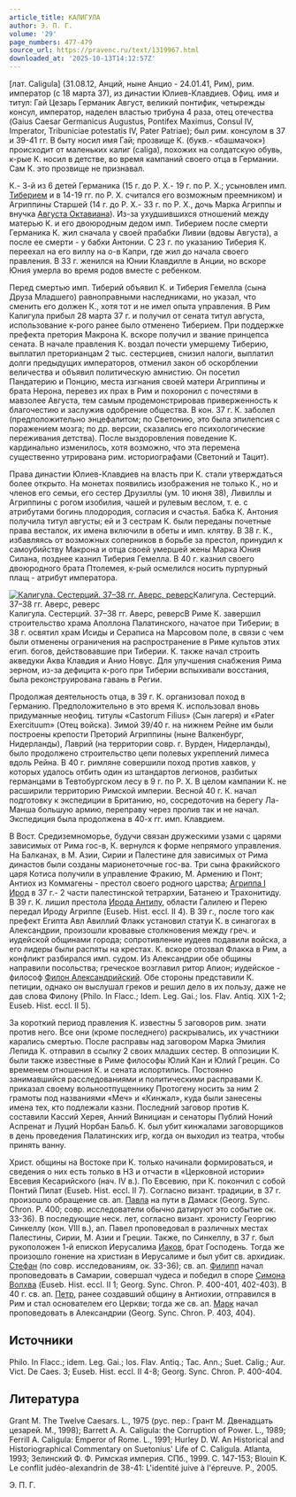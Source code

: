 ```yaml
---
article_title: КАЛИГУЛА
author: Э. П. Г.
volume: '29'
page_numbers: 477-479
source_url: https://pravenc.ru/text/1319967.html
downloaded_at: '2025-10-13T14:12:57Z'
---
```


[лат. Caligula] (31.08.12, Анций, ныне Анцио - 24.01.41, Рим), рим. император (с 18 марта 37), из династии Юлиев-Клавдиев. Офиц. имя и титул: Гай Цезарь Германик Август, великий понтифик, четырежды консул, император, наделен властью трибуна 4 раза, отец отечества (Gaius Caesar Germanicus Augustus, Pontifex Maximus, Consul IV, Imperator, Tribuniciae potestatis IV, Pater Patriae); был рим. консулом в 37 и 39-41 гг. В быту носил имя Гай; прозвище К. (букв.- «башмачок») происходит от маленьких калиг (caliga), похожих на солдатскую обувь, к-рые К. носил в детстве, во время кампаний своего отца в Германии. Сам К. это прозвище не признавал.

К.- 3-й из 6 детей Германика (15 г. до Р. Х.- 19 г. по Р. Х.; усыновлен имп. [Тиберием](https://pravenc.ru/text/Тиберием.html) и в 14-19 гг. по Р. Х. считался его возможным преемником) и Агриппины Старшей (14 г. до Р. Х.- 33 г. по Р. Х., дочь Марка Агриппы и внучка [Августа Октавиана](<https://pravenc.ru/text/Август Октавиан.html>)). Из-за ухудшившихся отношений между матерью К. и его двоюродным дедом имп. Тиберием после смерти Германика К. жил сначала у своей прабабки Ливии (вдовы Августа), а после ее смерти - у бабки Антонии. С 23 г. по указанию Тиберия К. переехал на его виллу на о-в Капри, где жил до начала своего правления. В 33 г. женился на Юнии Клавдилле в Анции, но вскоре Юния умерла во время родов вместе с ребенком.

Перед смертью имп. Тиберий объявил К. и Тиберия Гемелла (сына Друза Младшего) равноправными наследниками, но указал, что сменить его должен К., хотя тот и не имел опыта управления. В Рим Калигула прибыл 28 марта 37 г. и получил от сената титул августа, использование к-рого ранее было отменено Тиберием. При поддержке префекта претория Макрона К. вскоре получил и звание принцепса сената. В начале правления К. воздал почести умершему Тиберию, выплатил преторианцам 2 тыс. сестерциев, снизил налоги, выплатил долги предыдущих императоров, отменил закон об оскорблении величества и объявил политическую амнистию. Он посетил Пандатерию и Понцию, места изгнания своей матери Агриппины и брата Нерона, перевез их прах в Рим и похоронил с почестями в мавзолее Августа, тем самым продемонстрировав приверженность к благочестию и заслужив одобрение общества. В кон. 37 г. К. заболел (предположительно энцефалитом; по Светонию, это была эпилепсия с поражением мозга; по др. версии, сказались его психологические переживания детства). После выздоровления поведение К. кардинально изменилось, хотя возможно, что эта перемена существенно утрирована рим. историографами (Светоний и Тацит).

Права династии Юлиев-Клавдиев на власть при К. стали утверждаться более открыто. На монетах появились изображения не только К., но и членов его семьи, его сестер Друзиллы (ум. 10 июня 38), Ливиллы и Агриппины с рогом изобилия, чашей и рулевым веслом, т. е. с атрибутами богинь плодородия, согласия и счастья. Бабка К. Антония получила титул августы; ей и 3 сестрам К. были переданы почетные права весталок, их имена включили в обеты и имп. клятву. В 38 г. К., избавляясь от возможных соперников в борьбе за престол, принудил к самоубийству Макрона и отца своей умершей жены Марка Юния Силана, позднее казнил Тиберия Гемелла. В 40 г. казнил своего двоюродного брата Птолемея, к-рый осмелился носить пурпурный плащ - атрибут императора.

[![Калигула. Сестерций. 37–38 гг. Аверс, реверс](https://pravenc.ru/data/2012/09/11/1233265383/i200.jpg "Кликните для увеличения картинки")](https://pravenc.ru/data/2012/09/11/1233265383/i400.jpg)Калигула. Сестерций. 37–38 гг. Аверс, реверс  
Калигула. Сестерций. 37–38 гг. Аверс, реверсВ Риме К. завершил строительство храма Аполлона Палатинского, начатое при Тиберии; в 38 г. освятил храм Исиды и Сераписа на Марсовом поле, в связи с чем были отменены ограничения на распространение в Риме культов этих егип. богов, действовавшие при Тиберии. К. также начал строить акведуки Аква Клавдия и Анио Новус. Для улучшения снабжения Рима зерном, из-за дефицита к-рого при Тиберии вспыхивали восстания, была реконструирована гавань в Регии.

Продолжая деятельность отца, в 39 г. К. организовал поход в Германию. Предположительно в это время К. использовал вновь придуманные неофиц. титулы «Castorum Filius» (Сын лагеря) и «Pater Exercituum» (Отец войска). Зимой 39/40 г. на нижнем Рейне им были построены крепости Преторий Агриппины (ныне Валкенбург, Нидерланды), Лаврий (на территории совр. г. Вурден, Нидерланды), было продолжено строительство цепи полевых укреплений лимеса вдоль Рейна. В 40 г. римляне совершили поход против хавков, у которых удалось отбить один из штандартов легионов, разбитых германцами в Тевтобургском лесу в 9 г. по Р. Х. В целом кампании К. не расширили территорию Римской империи. Весной 40 г. К. начал подготовку к экспедиции в Британию, но, сосредоточив на берегу Ла-Манша большую армию, переправу через пролив так и не начал. Экспедиция была продолжена в 40-х гг. имп. Клавдием.

В Вост. Средиземноморье, будучи связан дружескими узами с царями зависимых от Рима гос-в, К. вернулся к форме непрямого управления. На Балканах, в М. Азии, Сирии и Палестине для зависимых от Рима династов были созданы марионеточные гос-ва. Три сына фракийского царя Котиса получили в управление Фракию, М. Армению и Понт; Антиох из Коммагены - престол своего родного царства; [Агриппа I Ирод](<https://pravenc.ru/text/Агриппа I Ирод.html>) в 37 г.- 2 части палестинской тетрархии, Батанею и Трахонитиду. В 39 г. К. лишил престола [Ирода Антипу](<https://pravenc.ru/text/Ирода Антипу.html>), области Галилею и Перею передал Ироду Агриппе (Euseb. Hist. eccl. II 4). В 39 г., после того как префект Египта Авл Авиллий Флакк установил статуи К. в синагогах в Александрии, произошли кровавые столкновения между греч. и иудейской общинами города; сопротивление иудеев подавили войска, а его лидеры были распяты на крестах. К. вскоре отозвал Флакка в Рим, а конфликт разбирался имп. судом. Из Александрии обе общины направили посольства; греческое возглавил ритор Апион; иудейское - философ [Филон Александрийский](<https://pravenc.ru/text/Филон Александрийский.html>). Обе стороны представили К. петиции, однако он выслушал греков и решил дело в их пользу, даже не дав слова Филону (Philo. In Flacc.; Idem. Leg. Gai.; Ios. Flav. Antiq. XIX 1-2; Euseb. Hist. eccl. II 5).

За короткий период правления К. известны 5 заговоров рим. знати против него. Все они (кроме последнего) раскрывались, их участники карались смертью. После расправы над заговором Марка Эмилия Лепида К. отправил в ссылку 2 своих младших сестер. В оппозиции К. были также известные в Риме философы Юлий Кан и Юлий Грецин. Со временем отношения К. и сената испортились. Постоянно занимавшийся расследованиями и политическими расправами К. приказал своему вольноотпущеннику Протогену носить за ним 2 грамоты под названиями «Меч» и «Кинжал», куда были занесены имена тех, кто подлежали казни. Последний заговор против К. составили Кассий Херея, Анний Винициан и сенаторы Публий Ноний Аспренат и Луций Норбан Бальб. К. был убит кинжалами заговорщиков в день проведения Палатинских игр, когда он выходил из театра, чтобы принять ванну.

Христ. общины на Востоке при К. только начинали формироваться, и сведения о них есть только в НЗ и отчасти в «Церковной истории» Евсевия Кесарийского (нач. IV в.). По Евсевию, при К. покончил с собой Понтий Пилат (Euseb. Hist. eccl. II 7). Согласно визант. традиции, в 37 г. произошло обращение св. ап. [Павла](https://pravenc.ru/text/Павла.html) на пути в Дамаск (Georg. Sync. Chron. P. 400; совр. исследователи обычно датируют это событие ок. 33-36). В последующие неск. лет, согласно визант. хронисту Георгию Синкеллу (кон. VIII в.), ап. Павел проповедовал в различных местах Палестины, Сирии, М. Азии и Греции. Также, по Синкеллу, в 37 г. был рукоположен 1-й епископ Иерусалима [Иаков](https://pravenc.ru/text/Иаков.html), брат Господень. Тогда же произошло гонение на христиан в Иерусалиме и был убит св. архидиак. [Стефан](https://pravenc.ru/text/Стефан.html) (по совр. исследованиям, ок. 33-36); св. ап. [Филипп](https://pravenc.ru/text/Филипп.html) начал проповедовать в Самарии, совершал чудеса и победил в споре [Симона Волхва](<https://pravenc.ru/text/Симона Волхва.html>) (Euseb. Hist. eccl. II 1; Georg. Sync. Chron. P. 400-401, 402-403). В 40 г. св. ап. [Петр](https://pravenc.ru/text/Петр.html), ранее создавший общину в Антиохии, отправился в Рим и стал основателем его Церкви; тогда же св. ап. [Марк](https://pravenc.ru/text/Марк.html) начал проповедовать в Александрии (Georg. Sync. Chron. P. 403, 404).

## Источники

Philo. In Flacc.; idem. Leg. Gai.; Ios. Flav. Antiq.; Tac. Ann.; Suet. Calig.; Aur. Vict. De Caes. 3; Euseb. Hist. eccl. II 4-8; Georg. Sync. Chron. P. 400-404.

## Литература

Grant M. The Twelve Caesars. L., 1975 (рус. пер.: Грант М. Двенадцать цезарей. М., 1998); Barrett A. A. Caligula: the Corruption of Power. L., 1989; Ferrill А. Caligula: Emperor of Rome. L., 1991; Hurley D. W. An Historical and Historiographical Commentary on Suetonius' Life of C. Caligula. Atlanta, 1993; Зелинский Ф. Ф. Римская империя. СПб., 1999. С. 147-153; Blouin K. Le conflit judéo-alexandrin de 38-41: L'identité juive à l'épreuve. P., 2005.

Э. П. Г.
